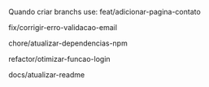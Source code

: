 Quando criar branchs use:
feat/adicionar-pagina-contato

fix/corrigir-erro-validacao-email

chore/atualizar-dependencias-npm

refactor/otimizar-funcao-login

docs/atualizar-readme
